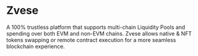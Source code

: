 # Zvese

A 100% trustless platform that supports multi-chain Liquidity Pools and spending over both EVM and non-EVM chains. Zvese allows native & NFT tokens swapping or remote contract execution for a more seamless blockchain experience.
